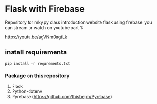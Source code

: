 # Flask with Firebase

Repository for mky.py class introduction website flask using firebase. you can stream or watch on youtube
part 1:

https://youtu.be/agVNm0ngtLk

## install requirements

`pip install -r requrements.txt`

### Package on this repository

1. Flask
2. Python-dotenv
3. Pyrebase (https://github.com/thisbejim/Pyrebase)